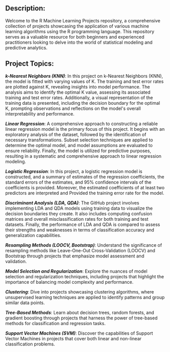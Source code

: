## Description:

Welcome to the R Machine Learning Projects repository, a comprehensive collection of projects showcasing the application of various machine learning algorithms using the R programming language. This repository serves as a valuable resource for both beginners and experienced practitioners looking to delve into the world of statistical modeling and predictive analytics.

## Project Topics:

***k-Nearest Neighbors (KNN)***: In this project on k-Nearest Neighbors (KNN), the model is fitted with varying values of K. The training and test error rates are plotted against K, revealing insights into model performance. The analysis aims to identify the optimal K value, assessing its associated training and test error rates. Additionally, a visual representation of the training data is presented, including the decision boundary for the optimal K, prompting observations and reflections on the model's overall interpretability and performance.

***Linear Regression***: A comprehensive approach to constructing a reliable linear regression model is the primary focus of this project. It begins with an exploratory analysis of the dataset, followed by the identification of necessary transformations. Subset selection techniques are applied to determine the optimal model, and model assumptions are evaluated to ensure reliability. Finally, the model is utilized for predictive purposes, resulting in a systematic and comprehensive approach to linear regression modeling.

***Logistic Regression***: In this project, a logistic regression model is constructed, and a summary of estimates of the regression coefficients, the standard errors of the estimates, and 95% confidence intervals of the coefficients is provided. Moreover, the estimated coefficients of at least two predictors are interpreted and Provided the training error rate for the model.

***Discriminant Analysis (LDA, QDA)***: The GitHub project involves implementing LDA and QDA models using training data to visualize the decision boundaries they create. It also includes computing confusion matrices and overall misclassification rates for both training and test datasets. Finally, the performance of LDA and QDA is compared to assess their strengths and weaknesses in terms of classification accuracy and generalization capabilities.

***Resampling Methods (LOOCV, Bootstrap)***: Understand the significance of resampling methods like Leave-One-Out Cross-Validation (LOOCV) and Bootstrap through projects that emphasize model assessment and validation.

***Model Selection and Regularization***: Explore the nuances of model selection and regularization techniques, including projects that highlight the importance of balancing model complexity and performance.

***Clustering***: Dive into projects showcasing clustering algorithms, where unsupervised learning techniques are applied to identify patterns and group similar data points.

***Tree-Based Methods***: Learn about decision trees, random forests, and gradient boosting through projects that harness the power of tree-based methods for classification and regression tasks.

***Support Vector Machines (SVM)***: Discover the capabilities of Support Vector Machines in projects that cover both linear and non-linear classification problems.
